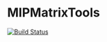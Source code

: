# MIPMatrixTools

[![Build Status](https://github.com/gmlangeloh/MIPMatrixTools.jl/actions/workflows/CI.yml/badge.svg?branch=main)](https://github.com/gmlangeloh/MIPMatrixTools.jl/actions/workflows/CI.yml?query=branch%3Amain)
